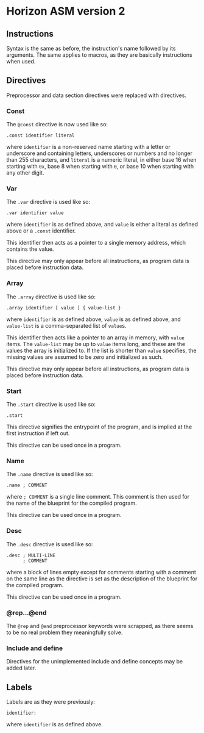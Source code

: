 # Horizon ASM version 2

## Instructions
Syntax is the same as before, the instruction's name followed by its arguments.
The same applies to macros, as they are basically instructions when used.

## Directives
Preprocessor and data section directives were replaced with directives.

### Const
The `@const` directive is now used like so:
```
.const identifier literal
```
where `identifier` is a non-reserved name starting with a letter or underscore and
containing letters, underscores or numbers and no longer than 255 characters, and
`literal` is a numeric literal, in either base 16 when starting with `0x`, base 8
when starting with `0`, or base 10 when starting with any other digit.

### Var
The `.var` directive is used like so:
```
.var identifier value
```
where `identifier` is as defined above, and `value` is either a literal as defined
above or a `.const` identifier.

This identifier then acts as a pointer to a single memory address, which contains the
value.

This directive may only appear before all instructions, as program data is placed
before instruction data.

### Array
The `.array` directive is used like so:
```
.array identifier [ value ] { value-list }
```
where `identifier` is as defined above, `value` is as defined above, and `value-list`
is a comma-separated list of `value`s.

This identifier then acts like a pointer to an array in memory, with `value` items.
The `value-list` may be up to `value` items long, and these are the values the array
is initialized to. If the list is shorter than `value` specifies, the missing values
are assumed to be zero and initialized as such.

This directive may only appear before all instructions, as program data is placed
before instruction data.

### Start
The `.start` directive is used like so:
```
.start
```

This directive signifies the entrypoint of the program, and is implied at the first
instruction if left out.

This directive can be used once in a program.

### Name
The `.name` directive is used like so:
```
.name ; COMMENT
```
where `; COMMENT` is a single line comment. This comment is then used for the
name of the blueprint for the compiled program.

This directive can be used once in a program.

### Desc
The `.desc` directive is used like so:
```
.desc ; MULTI-LINE
      ; COMMENT
```
where a block of lines empty except for comments starting with a comment on the same
line as the directive is set as the description of the blueprint for the compiled
program.

This directive can be used once in a program.

### @rep...@end
The `@rep` and `@end` preprocessor keywords were scrapped, as there seems to be no
real problem they meaningfully solve.

### Include and define
Directives for the unimplemented include and define concepts may be added later.

## Labels
Labels are as they were previously:
```
identifier:
```
where `identifier` is as defined above.
